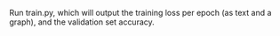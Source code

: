 Run train.py, which will output the training loss per epoch (as text and a graph), and the validation set accuracy.